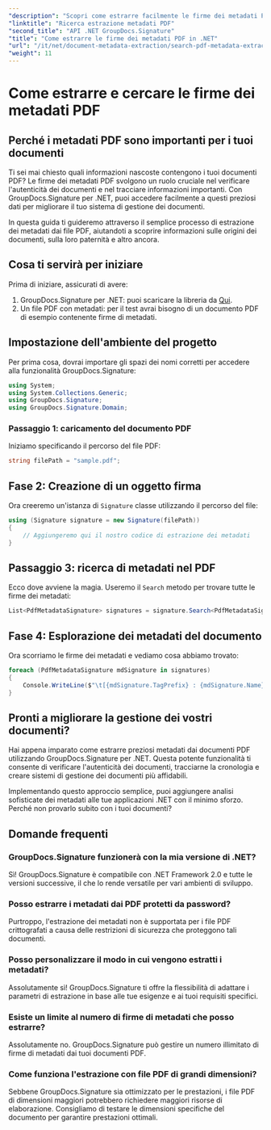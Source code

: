 ```yaml
---
"description": "Scopri come estrarre facilmente le firme dei metadati PDF utilizzando GroupDocs.Signature per .NET per migliorare la sicurezza dei documenti e la gestione delle informazioni."
"linktitle": "Ricerca estrazione metadati PDF"
"second_title": "API .NET GroupDocs.Signature"
"title": "Come estrarre le firme dei metadati PDF in .NET"
"url": "/it/net/document-metadata-extraction/search-pdf-metadata-extraction/"
"weight": 11
---
```


# Come estrarre e cercare le firme dei metadati PDF

## Perché i metadati PDF sono importanti per i tuoi documenti

Ti sei mai chiesto quali informazioni nascoste contengono i tuoi documenti PDF? Le firme dei metadati PDF svolgono un ruolo cruciale nel verificare l'autenticità dei documenti e nel tracciare informazioni importanti. Con GroupDocs.Signature per .NET, puoi accedere facilmente a questi preziosi dati per migliorare il tuo sistema di gestione dei documenti.

In questa guida ti guideremo attraverso il semplice processo di estrazione dei metadati dai file PDF, aiutandoti a scoprire informazioni sulle origini dei documenti, sulla loro paternità e altro ancora.

## Cosa ti servirà per iniziare

Prima di iniziare, assicurati di avere:

1. GroupDocs.Signature per .NET: puoi scaricare la libreria da [Qui](https://releases.groupdocs.com/signature/net/).
2. Un file PDF con metadati: per il test avrai bisogno di un documento PDF di esempio contenente firme di metadati.

## Impostazione dell'ambiente del progetto

Per prima cosa, dovrai importare gli spazi dei nomi corretti per accedere alla funzionalità GroupDocs.Signature:

```csharp
using System;
using System.Collections.Generic;
using GroupDocs.Signature;
using GroupDocs.Signature.Domain;
```

### Passaggio 1: caricamento del documento PDF

Iniziamo specificando il percorso del file PDF:

```csharp
string filePath = "sample.pdf";
```

## Fase 2: Creazione di un oggetto firma

Ora creeremo un'istanza di `Signature` classe utilizzando il percorso del file:

```csharp
using (Signature signature = new Signature(filePath))
{
    // Aggiungeremo qui il nostro codice di estrazione dei metadati
}
```

## Passaggio 3: ricerca di metadati nel PDF

Ecco dove avviene la magia. Useremo il `Search` metodo per trovare tutte le firme dei metadati:

```csharp
List<PdfMetadataSignature> signatures = signature.Search<PdfMetadataSignature>(SignatureType.Metadata);
```

## Fase 4: Esplorazione dei metadati del documento

Ora scorriamo le firme dei metadati e vediamo cosa abbiamo trovato:

```csharp
foreach (PdfMetadataSignature mdSignature in signatures)
{
    Console.WriteLine($"\t[{mdSignature.TagPrefix} : {mdSignature.Name}] = {mdSignature.Value} ({mdSignature.Type})");
}
```

## Pronti a migliorare la gestione dei vostri documenti?

Hai appena imparato come estrarre preziosi metadati dai documenti PDF utilizzando GroupDocs.Signature per .NET. Questa potente funzionalità ti consente di verificare l'autenticità dei documenti, tracciarne la cronologia e creare sistemi di gestione dei documenti più affidabili.

Implementando questo approccio semplice, puoi aggiungere analisi sofisticate dei metadati alle tue applicazioni .NET con il minimo sforzo. Perché non provarlo subito con i tuoi documenti?

## Domande frequenti

### GroupDocs.Signature funzionerà con la mia versione di .NET?

Sì! GroupDocs.Signature è compatibile con .NET Framework 2.0 e tutte le versioni successive, il che lo rende versatile per vari ambienti di sviluppo.

### Posso estrarre i metadati dai PDF protetti da password?

Purtroppo, l'estrazione dei metadati non è supportata per i file PDF crittografati a causa delle restrizioni di sicurezza che proteggono tali documenti.

### Posso personalizzare il modo in cui vengono estratti i metadati?

Assolutamente sì! GroupDocs.Signature ti offre la flessibilità di adattare i parametri di estrazione in base alle tue esigenze e ai tuoi requisiti specifici.

### Esiste un limite al numero di firme di metadati che posso estrarre?

Assolutamente no. GroupDocs.Signature può gestire un numero illimitato di firme di metadati dai tuoi documenti PDF.

### Come funziona l'estrazione con file PDF di grandi dimensioni?

Sebbene GroupDocs.Signature sia ottimizzato per le prestazioni, i file PDF di dimensioni maggiori potrebbero richiedere maggiori risorse di elaborazione. Consigliamo di testare le dimensioni specifiche del documento per garantire prestazioni ottimali.